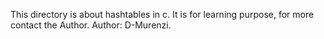 This directory is about hashtables in c.
It is for learning purpose, for more contact the Author.
Author: D-Murenzi.
